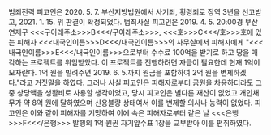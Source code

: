 범죄전력
피고인은 2020. 5. 7. 부산지방법원에서 사기죄, 횡령죄로 징역 3년을 선고받고, 2021. 1. 15. 위 판결이 확정되었다.
범죄사실
피고인은 2019. 4. 5. 20:00경 부산 연제구 <<<구아래주소>>>B<<</구아래주소>>>, <<<호>>>C<<</호>>>호에 있는 피해자 <<<내국인이름>>>D<<</내국인이름>>>의 사무실에서 피해자에게 "<<<내국인이름>>>E<<</내국인이름>>>으로부터 수수료 100억을 받기로 하고 땅을 매각하는 프로젝트를 위임받았다. 이 프로젝트를 진행하려면 자금이 필요한데 현재 1억이 모자란다. 1억 원을 빌려주면 2019. 6. 5.까지 원금을 포함하여 2억 원을 변제하겠다."라고 거짓말을 하였다.
그러나 사실 피고인은 피해자로부터 금원을 차용하더라도 그 중 상당액을 생활비로 사용할 생각이었고, 당시 피고인은 별다른 재산이 없었고 개인채무가 약 8억 원에 달하였으며 신용불량 상태여서 이를 변제할 의사나 능력이 없었다.
피고인은 이와 같이 피해자를 기망하여 이에 속은 피해자로부터 같은 날 <<<은행>>>F<<</은행>>> 발행의 1억 원권 자기앞수표 1장을 교부받아 이를 편취하였다.